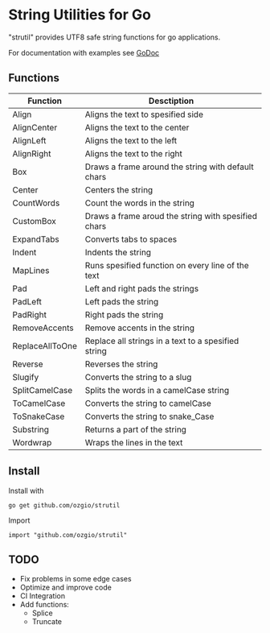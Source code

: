 String Utilities for Go
=======================

"strutil" provides UTF8 safe string functions for go applications. 

For documentation with examples see [GoDoc](https://godoc.org/github.com/ozgio/strutil)

## Functions

| Function          | Desctiption                                           |
|-------------------|-------------------------------------------------------|
| Align             | Aligns the text to spesified side                     |
| AlignCenter       | Aligns the text to the center                         |
| AlignLeft         | Aligns the text to the left                           |
| AlignRight        | Aligns the text to the right                          |
| Box               | Draws a frame around the string with default chars    |
| Center            | Centers the string                                    |
| CountWords        | Count the words in the string                         |
| CustomBox         | Draws a frame aroud the string with spesified chars   |
| ExpandTabs        | Converts tabs to spaces                               |
| Indent            | Indents the string                                    |
| MapLines          | Runs spesified function on every line of the text     |
| Pad               | Left and right pads the strings                       |
| PadLeft           | Left pads the string                                  |
| PadRight          | Right pads the string                                 |
| RemoveAccents     | Remove accents in the string                          |
| ReplaceAllToOne   | Replace all strings in a text to a spesified string   |
| Reverse           | Reverses the string                                   |
| Slugify           | Converts the string to a slug                         |
| SplitCamelCase    | Splits the words in a camelCase string                |
| ToCamelCase       | Converts the string to camelCase                      |
| ToSnakeCase       | Converts the string to snake_Case                     |
| Substring         | Returns a part of the string                          |
| Wordwrap          | Wraps the lines in the text                           |

## Install 

Install with 

    go get github.com/ozgio/strutil

Import

    import "github.com/ozgio/strutil"

## TODO
- Fix problems in some edge cases
- Optimize and improve code
- CI Integration
- Add functions:
  - Splice
  - Truncate